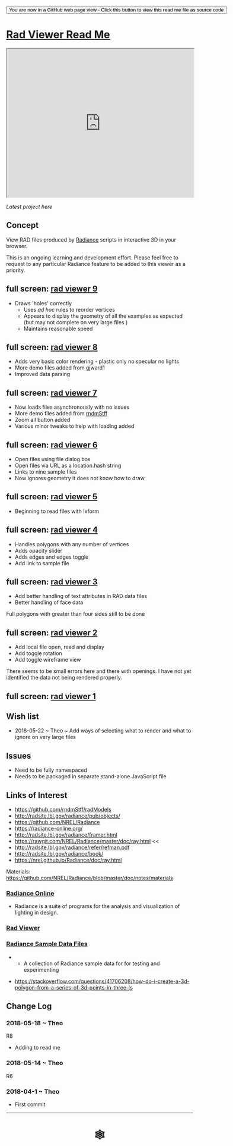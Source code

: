 <span style=display:none; >[You are now in a GitHub source code view - click this link to view Read Me file as a web page]( http://www.ladybug.tools/spider/#solar-well/rad-viewer/README.md "View file as a web page." ) </span>
<input type=button onclick="window.location.href='https://github.com/ladybug-tools/spider/blob/master/solar-well/rad-viewer/README.md'"
value="You are now in a GitHub web page view - Click this button to view this read me file as source code" >

# [Rad Viewer Read Me]( #solar-well/rad-viewer/README.md )


<iframe class=iframeReadMe src=https://rawgit.com/ladybug-tools/spider/master/solar-well/rad-viewer/rad-viewer-9.html width=100% height=400px >Iframes are not displayed on github.com</iframe>

_Latest project here_

## Concept

View RAD files produced by [Radiance]( https://radiance-online.org/ ) scripts in interactive 3D in your browser.

This is an ongoing learning and development effort. Please feel free to request to any particular Radiance feature to be added to this viewer as a priority.

## full screen: [rad viewer 9]( https://rawgit.com/ladybug-tools/spider/master/solar-well/rad-viewer/rad-viewer-9.html )

* Draws 'holes' correctly
	* Uses _ad hoc_ rules to reorder vertices
	* Appears to display the geometry of all the examples as expected (but may not complete on very large files )
	* Maintains reasonable speed

## full screen: [rad viewer 8]( https://rawgit.com/ladybug-tools/spider/master/solar-well/rad-viewer/rad-viewer-8.html )

* Adds very basic color rendering - plastic only no specular no lights
* More demo files added from gjward1
* Improved data parsing


## full screen: [rad viewer 7]( https://rawgit.com/ladybug-tools/spider/master/solar-well/rad-viewer/rad-viewer-7.html )

* Now loads files asynchronously with no issues
* More demo files added from [rndmStff]( https://github.com/rndmStff/radModels )
* Zoom all button added
* Various minor tweaks to help with loading added


## full screen: [rad viewer 6]( https://rawgit.com/ladybug-tools/spider/master/solar-well/rad-viewer/rad-viewer-6.html )

* Open files using file dialog box
* Open files via URL as a location.hash string
* Links to nine sample files
* Now ignores geometry it does not know how to draw


## full screen: [rad viewer 5]( https://rawgit.com/ladybug-tools/spider/master/solar-well/rad-viewer/rad-viewer-5.html )

* Beginning to read files with !xform

## full screen: [rad viewer 4]( https://rawgit.com/ladybug-tools/spider/master/solar-well/rad-viewer/rad-viewer-4.html )

* Handles polygons with any number of vertices
* Adds opacity slider
* Adds edges and edges toggle
* Add link to sample file

## full screen: [rad viewer 3]( https://rawgit.com/ladybug-tools/spider/master/solar-well/rad-viewer/rad-viewer-3.html )

* Add better handling of text attributes in RAD data files
* Better handling of face data

Full polygons with greater than four sides still to be done


## full screen: [rad viewer 2]( https://rawgit.com/ladybug-tools/spider/master/solar-well/rad-viewer/rad-viewer-2.html )

* Add local file open, read and display
* Add toggle rotation
* Add toggle wireframe view

There seems to be small errors here and there with openings. I have not yet identified the data not being rendered properly.

## full screen: [rad viewer 1]( https://rawgit.com/ladybug-tools/spider/master/solar-well/rad-viewer/rad-viewer-1.html )



## Wish list

* 2018-05-22 ~ Theo ~ Add ways of selecting what to render and what to ignore on very large files

## Issues

* Need to be fully namespaced
* Needs to be packaged in separate stand-alone JavaScript file



## Links of Interest

* https://github.com/rndmStff/radModels
* http://radsite.lbl.gov/radiance/pub/objects/
* https://github.com/NREL/Radiance
* https://radiance-online.org/
* http://radsite.lbl.gov/radiance/framer.html
* https://rawgit.com/NREL/Radiance/master/doc/ray.html <<
* http://radsite.lbl.gov/radiance/refer/refman.pdf
* http://radsite.lbl.gov/radiance/book/
* https://nrel.github.io/Radiance/doc/ray.html


Materials: https://github.com/NREL/Radiance/blob/master/doc/notes/materials


### [Radiance Online ]( https://www.radiance-online.org/ )

* Radiance is a suite of programs for the analysis and visualization of lighting in design.

### [Rad Viewer]( #solar-well/rad-viewer/README.md )


### [Radiance Sample Data Files]( https://www.ladybug.tools/spider/#radiance-sample-files/README.md )

* * A collection of Radiance sample data for for testing and experimenting

* <https://stackoverflow.com/questions/41706208/how-do-i-create-a-3d-polygon-from-a-series-of-3d-points-in-three-js>


## Change Log


### 2018-05-18 ~ Theo

R8
* Adding to read me

### 2018-05-14 ~ Theo

R6

### 2018-04-1 ~ Theo

* First commit

***

# <center title="hello!" ><a href=javascript:window.scrollTo(0,0); style=text-decoration:none; > &#x1f578; </a></center>



